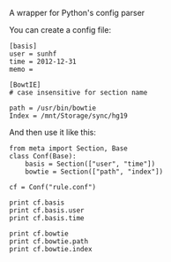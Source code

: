 A wrapper for Python's config parser


You can create a config file:

```
[basis]
user = sunhf
time = 2012-12-31
memo =

[BowtIE]
# case insensitive for section name

path = /usr/bin/bowtie
Index = /mnt/Storage/sync/hg19
```

And then use it like this:

```
from meta import Section, Base
class Conf(Base):
    basis = Section(["user", "time"])
    bowtie = Section(["path", "index"])

cf = Conf("rule.conf")

print cf.basis
print cf.basis.user
print cf.basis.time

print cf.bowtie
print cf.bowtie.path
print cf.bowtie.index
```
